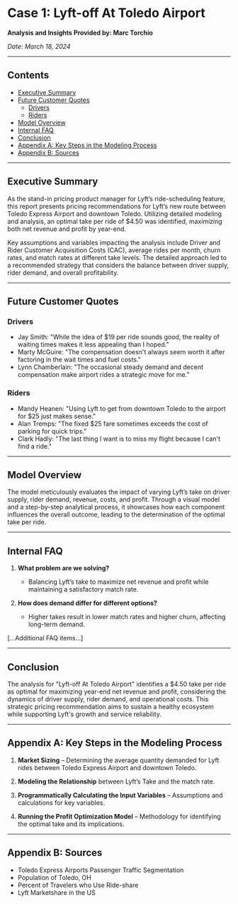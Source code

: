 # Case 1: Lyft-off At Toledo Airport

**Analysis and Insights Provided by: Marc Torchio**

_Date: March 18, 2024_

---

## Contents

- [Executive Summary](#executive-summary)
- [Future Customer Quotes](#future-customer-quotes)
  - [Drivers](#drivers)
  - [Riders](#riders)
- [Model Overview](#model-overview)
- [Internal FAQ](#internal-faq)
- [Conclusion](#conclusion)
- [Appendix A: Key Steps in the Modeling Process](#appendix-a-key-steps-in-the-modeling-process)
- [Appendix B: Sources](#appendix-b-sources)

---

## Executive Summary

As the stand-in pricing product manager for Lyft’s ride-scheduling feature, this report presents pricing recommendations for Lyft’s new route between Toledo Express Airport and downtown Toledo. Utilizing detailed modeling and analysis, an optimal take per ride of $4.50 was identified, maximizing both net revenue and profit by year-end.

Key assumptions and variables impacting the analysis include Driver and Rider Customer Acquisition Costs (CAC), average rides per month, churn rates, and match rates at different take levels. The detailed approach led to a recommended strategy that considers the balance between driver supply, rider demand, and overall profitability.

---

## Future Customer Quotes

### Drivers

- Jay Smith: "While the idea of $19 per ride sounds good, the reality of waiting times makes it less appealing than I hoped."
- Marty McGuire: "The compensation doesn't always seem worth it after factoring in the wait times and fuel costs."
- Lynn Chamberlain: "The occasional steady demand and decent compensation make airport rides a strategic move for me."

### Riders

- Mandy Heanen: "Using Lyft to get from downtown Toledo to the airport for $25 just makes sense."
- Alan Tremps: "The fixed $25 fare sometimes exceeds the cost of parking for quick trips."
- Clark Hadly: "The last thing I want is to miss my flight because I can't find a ride."

---

## Model Overview

The model meticulously evaluates the impact of varying Lyft’s take on driver supply, rider demand, revenue, costs, and profit. Through a visual model and a step-by-step analytical process, it showcases how each component influences the overall outcome, leading to the determination of the optimal take per ride.

---

## Internal FAQ

1. **What problem are we solving?**
   - Balancing Lyft’s take to maximize net revenue and profit while maintaining a satisfactory match rate.

2. **How does demand differ for different options?**
   - Higher takes result in lower match rates and higher churn, affecting long-term demand.

[...Additional FAQ items...]

---

## Conclusion

The analysis for "Lyft-off At Toledo Airport" identifies a $4.50 take per ride as optimal for maximizing year-end net revenue and profit, considering the dynamics of driver supply, rider demand, and operational costs. This strategic pricing recommendation aims to sustain a healthy ecosystem while supporting Lyft's growth and service reliability.

---

## Appendix A: Key Steps in the Modeling Process

1. **Market Sizing** – Determining the average quantity demanded for Lyft rides between Toledo Express Airport and downtown Toledo.

2. **Modeling the Relationship** between Lyft’s Take and the match rate.

3. **Programmatically Calculating the Input Variables** – Assumptions and calculations for key variables.

4. **Running the Profit Optimization Model** – Methodology for identifying the optimal take and its implications.

---

## Appendix B: Sources

- Toledo Express Airports Passenger Traffic Segmentation
- Population of Toledo, OH
- Percent of Travelers who Use Ride-share
- Lyft Marketshare in the US
